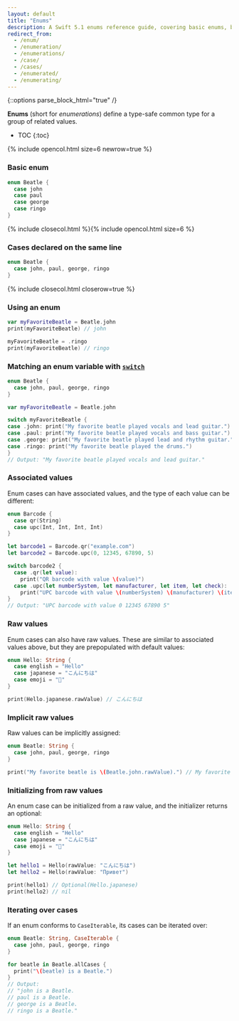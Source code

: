```yaml
---
layout: default
title: "Enums"
description: A Swift 5.1 enums reference guide, covering basic enums, basic usage, switch usage, associated values, raw values, and iterating over cases.
redirect_from:
  - /enum/
  - /enumeration/
  - /enumerations/
  - /case/
  - /cases/
  - /enumerated/
  - /enumerating/
---
```

{::options parse_block_html="true" /}

**Enums** (short for _enumerations_) define a type-safe common type for a group of related values.

* TOC
{:toc}

{% include opencol.html size=6 newrow=true %}

### Basic enum

```swift
enum Beatle {
  case john
  case paul
  case george
  case ringo
}
```

{% include closecol.html %}{% include opencol.html size=6 %}

### Cases declared on the same line

```swift
enum Beatle {
  case john, paul, george, ringo
}
```

{% include closecol.html closerow=true %}

### Using an enum

```swift
var myFavoriteBeatle = Beatle.john
print(myFavoriteBeatle) // john

myFavoriteBeatle = .ringo
print(myFavoriteBeatle) // ringo
```

### Matching an enum variable with [`switch`](/switch)

```swift
enum Beatle {
  case john, paul, george, ringo
}

var myFavoriteBeatle = Beatle.john

switch myFavoriteBeatle {
case .john: print("My favorite beatle played vocals and lead guitar.")
case .paul: print("My favorite beatle played vocals and bass guitar.")
case .george: print("My favorite beatle played lead and rhythm guitar.")
case .ringo: print("My favorite beatle played the drums.")
}
// Output: "My favorite beatle played vocals and lead guitar."
```

### Associated values

Enum cases can have associated values, and the type of each value can be different:

```swift
enum Barcode {
  case qr(String)
  case upc(Int, Int, Int, Int)
}

let barcode1 = Barcode.qr("example.com")
let barcode2 = Barcode.upc(0, 12345, 67890, 5)

switch barcode2 {
  case .qr(let value):
    print("QR barcode with value \(value)")
  case .upc(let numberSystem, let manufacturer, let item, let check):
    print("UPC barcode with value \(numberSystem) \(manufacturer) \(item) \(check)")
}
// Output: "UPC barcode with value 0 12345 67890 5"
```

### Raw values

Enum cases can also have raw values. These are similar to associated values above, but they are prepopulated with default values:

```swift
enum Hello: String {
  case english = "Hello"
  case japanese = "こんにちは"
  case emoji = "👋"
}

print(Hello.japanese.rawValue) // こんにちは
```

### Implicit raw values

Raw values can be implicitly assigned:

```swift
enum Beatle: String {
  case john, paul, george, ringo
}

print("My favorite beatle is \(Beatle.john.rawValue).") // My favorite beatle is john.
```

### Initializing from raw values

An enum case can be initialized from a raw value, and the initializer returns an optional:

```swift
enum Hello: String {
  case english = "Hello"
  case japanese = "こんにちは"
  case emoji = "👋"
}

let hello1 = Hello(rawValue: "こんにちは")
let hello2 = Hello(rawValue: "Привет")

print(hello1) // Optional(Hello.japanese)
print(hello2) // nil
```

### Iterating over cases

If an enum conforms to `CaseIterable`, its cases can be iterated over:

```swift
enum Beatle: String, CaseIterable {
  case john, paul, george, ringo
}

for beatle in Beatle.allCases {
  print("\(beatle) is a Beatle.")
}
// Output:
// "john is a Beatle.
// paul is a Beatle.
// george is a Beatle.
// ringo is a Beatle."
```

